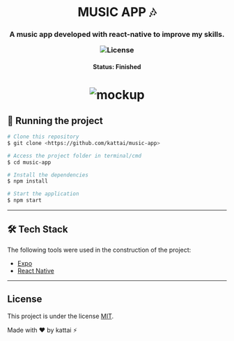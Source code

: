 <h1 align="center">MUSIC APP 🎶</h1>
<h3 align="center">A music app developed with react-native to improve my skills.</p>
   <img alt="License" src="https://img.shields.io/badge/license-MIT-brightgreen">
   <a href="https://github.com/kattai/music-app/blob/master/LICENSE">
  </a>
<h4 align="center"> 
	 Status: Finished
</h4>
<h1 align="center">
  <img alt="mockup" title="#mockup" src="./assets/mockup.png" />
</h1>

## 👾 Running the project

```bash
# Clone this repository
$ git clone <https://github.com/kattai/music-app>

# Access the project folder in terminal/cmd
$ cd music-app

# Install the dependencies
$ npm install

# Start the application
$ npm start 
```
---
## 🛠 Tech Stack

The following tools were used in the construction of the project:

- [Expo](https://expo.io/)
- [React Native](https://reactnative.dev/)

---

## License

This project is under the license [MIT](./LICENSE).

Made with ❤️ by kattai ⚡

